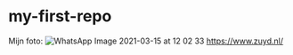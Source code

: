 # my-first-repo

Mijn foto:
![WhatsApp Image 2021-03-15 at 12 02 33](https://user-images.githubusercontent.com/57488444/111143986-c0b2fe80-8586-11eb-9ba8-a329c03e6c65.jpeg)
https://www.zuyd.nl/
